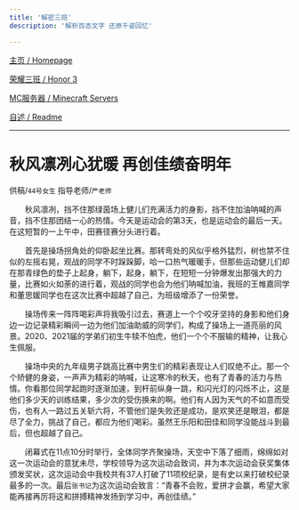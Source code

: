 ```yaml
---
title: '解密三班'
description: '解析百态文字 还原千姿回忆'

---
```


[主页 / Homepage](http://zhilu.fun)

[荣耀三班 / Honor 3](http://zhilu.fun/honor3)

[MC服务器 / Minecraft Servers](http://zhilu.fun/mc)

[自述 / Readme](http://zhilu.fun/readme)

------

# 秋风凛冽心犹暖  再创佳绩奋明年

供稿/`44号女生`      指导老师/`严老师`

　　秋风凛冽，挡不住那绿茵场上健儿们充满活力的身影，挡不住加油呐喊的声音，挡不住那团结一心的热情。今天是运动会的第3天，也是运动会的最后一天。在这短暂的一上午中，田赛径赛分头进行着。

　　首先是操场拐角处的仰卧起坐比赛。那转弯处的风似乎格外猛烈，树也禁不住似的左摇右晃，观战的同学不时跺跺脚，哈一口热气暖暖手，但那些运动健儿们却在那青绿色的垫子上起身，躺下，起身，躺下，在短短一分钟爆发出那强大的力量，比赛如火如荼的进行着，观战的同学也会为他们呐喊加油，我班的王帷嘉同学和董思媛同学也在这次比赛中超越了自己，为班级增添了一份荣誉。

　　操场传来一阵阵喝彩声将我吸引过去，赛道上一个个咬牙坚持的身影和他们身边一边记录精彩瞬间一边为他们加油助威的同学们，构成了操场上一道亮丽的风景。2020、2021届的学弟们初生牛犊不怕虎，他们一个个不服输的精神，让我心生佩服。

　　操场中央的九年级男子跳高比赛中男生们的精彩表现让人们叹绝不止。那一个个矫健的身姿，一声声为精彩的呐喊，让这寒冷的秋天，也有了青春的活力与热情。你看那位同学起跑时逐渐加速，到杆前纵身一跳，和闪光灯的闪烁不止，这是他们多少天的训练结果，多少次的受伤换来的啊。他们有人因为天气的不如意而受伤，也有人一路过五关斩六将，不管他们是失败还是成功，是欢笑还是眼泪，都是尽了全力，挑战了自己，都应为他们喝彩。虽然王乐阳和田佳和同学没能战斗到最后，但也超越了自己。

　　闭幕式在11点10分时举行，全体同学齐聚操场，天空中下落了细雨，绵绵如对这一次运动会的意犹未尽，学校领导为这次运动会致词，并为本次运动会获奖集体颁发奖状，这次运动会中我校共有37人打破了11项校纪录，是有史以来打破校纪录最多的一次。最后`张书记`为这次运动会致言：“青春不会败，爱拼才会赢，希望大家能再接再厉将这和拼搏精神发扬到学习中，再创佳绩。”